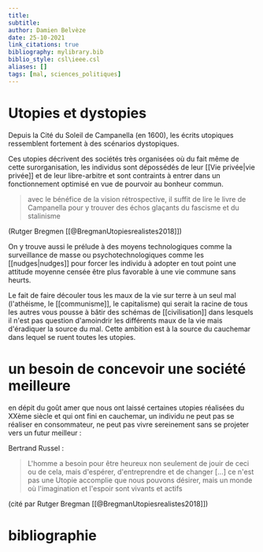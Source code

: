 ```yaml
---
title: 
subtitle:
author: Damien Belvèze
date: 25-10-2021
link_citations: true
bibliography: mylibrary.bib
biblio_style: csl\ieee.csl
aliases: []
tags: [mal, sciences_politiques]
---
```



# Utopies et dystopies

Depuis la Cité du Soleil de Campanella (en 1600), les écrits utopiques ressemblent fortement à des scénarios dystopiques. 

Ces utopies décrivent des sociétés très organisées où du fait même de cette surorganisation, les individus sont dépossédés de leur [[Vie privée|vie privée]] et de leur libre-arbitre et sont contraints à entrer dans un fonctionnement optimisé en vue de pourvoir au bonheur commun. 

> avec le bénéfice de la vision rétrospective, il suffit de lire le livre de Campanella pour y trouver des échos glaçants du fascisme et du stalinisme

(Rutger Bregmen [[@BregmanUtopiesrealistes2018]])

On y trouve aussi le prélude à des moyens technologiques comme la surveillance de masse ou psychotechnologiques comme les [[nudges|nudges]]  pour forcer les individu à adopter en tout point une attitude moyenne censée être plus favorable à une vie commune sans heurts. 

Le fait de faire découler tous les maux de la vie sur terre à un seul mal (l'athéisme, le [[communisme]], le capitalisme) qui serait la racine de tous les autres vous pousse à bâtir des schémas de [[civilisation]] dans lesquels il n'est pas question d'amoindrir les différents maux de la vie mais d'éradiquer la source du mal. Cette ambition est à la source du cauchemar dans lequel se ruent toutes les utopies. 

# un besoin de concevoir une société meilleure

en dépit du goût amer que nous ont laissé certaines utopies réalisées du XXème siècle et qui ont fini en cauchemar, un individu ne peut pas se réaliser en consommateur, ne peut pas vivre sereinement sans se projeter vers un futur meilleur : 

Bertrand Russel : 

> L'homme a besoin pour être heureux non seulement de jouir de ceci ou de cela, mais d'espérer, d'entreprendre et de changer [...] ce n'est pas une Utopie accomplie que nous pouvons désirer, mais un monde où l'imagination et l'espoir sont vivants et actifs

(cité par Rutger Bregman [[@BregmanUtopiesrealistes2018]])


# bibliographie

